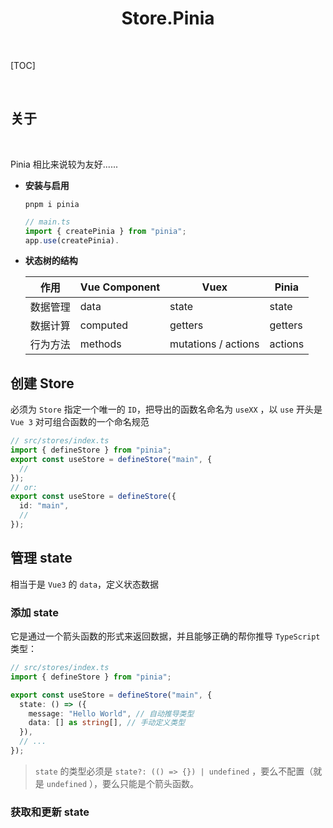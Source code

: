 <h1 align="center"><b>Store.Pinia</b></h1><br>

[TOC]

<style>
    
    </style>

<br>

## 关于

&emsp;&emsp;

Pinia 相比来说较为友好......

- **安装与启用**
  ```batch {.line-numbers}
  pnpm i pinia
  ```
  ```ts {.line-numbers}
  // main.ts
  import { createPinia } from "pinia";
  app.use(createPinia).
  ```
- **状态树的结构**
    <table><thead><tr><th >作用</th><th >Vue Component</th><th >Vuex</th><th >Pinia</th></tr></thead><tbody><tr><td >数据管理</td><td >data</td><td >state</td><td >state</td></tr><tr><td >数据计算</td><td >computed</td><td >getters</td><td >getters</td></tr><tr><td >行为方法</td><td >methods</td><td >mutations / actions</td><td >actions</td></tr></tbody></table>

## 创建 Store

必须为 `Store` 指定一个唯一的 `ID`，把导出的函数名命名为 `useXX` ，以 `use` 开头是 `Vue 3` 对可组合函数的一个命名规范

```ts {.line-numbers}
// src/stores/index.ts
import { defineStore } from "pinia";
export const useStore = defineStore("main", {
  //
});
// or:
export const useStore = defineStore({
  id: "main",
  //
});
```

## 管理 state

相当于是 `Vue3` 的 `data`，定义状态数据

### 添加 state

它是通过一个箭头函数的形式来返回数据，并且能够正确的帮你推导 `TypeScript` 类型：

```ts {.line-numbers}
// src/stores/index.ts
import { defineStore } from "pinia";

export const useStore = defineStore("main", {
  state: () => ({
    message: "Hello World", // 自动推导类型
    data: [] as string[], // 手动定义类型
  }),
  // ...
});
```

> `state` 的类型必须是 `state?: (() => {}) | undefined` ，要么不配置（就是 `undefined` ），要么只能是个箭头函数。

### 获取和更新 state
